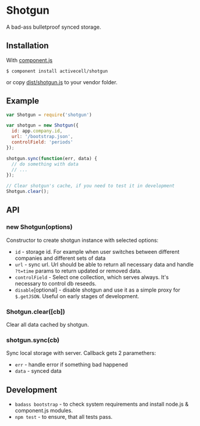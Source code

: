 # Shotgun

  A bad-ass bulletproof synced storage.

## Installation

  With [component.js](https://github.com/component/component)

    $ component install activecell/shotgun

  or copy [dist/shotgun.js](https://github.com/activecell/shotgun/blob/master/dist/shotgun.js) to your vendor folder.

## Example

```js
var Shotgun = require('shotgun')

var shotgun = new Shotgun({
  id: app.company.id,
  url: '/bootstrap.json',
  controlField: 'periods'
});

shotgun.sync(function(err, data) {
  // do something with data
  // ...
});

// Clear shotgun's cache, if you need to test it in development
Shotgun.clear();
```

## API

### new Shotgun(options)

  Constructor to create shotgun instance with selected options:

  * `id` - storage id. For example when user switches between different companies and different sets of data
  * `url` - sync url. Url should be able to return all necessary data and handle `?t=time` params to return updated or removed data.
  * `controlField` - Select one collection, which serves always. It's necessary to control db reseeds.
  * `disable`[optional] - disable shotgun and use it as a simple proxy for `$.getJSON`. Useful on early stages of development.

### Shotgun.clear([cb])

  Clear all data cached by shotgun.

### shotgun.sync(cb)

  Sync local storage with server. Callback gets 2 paramethers:

  * `err` - handle error if something bad happened
  * `data` - synced data

## Development

  * `badass bootstrap` - to check system requirements and install node.js & component.js modules.
  * `npm test` - to ensure, that all tests pass.
